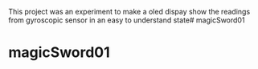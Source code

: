 

This project was an  experiment to make a oled dispay show the readings from gyroscopic sensor in an easy to understand state# magicSword01
# magicSword01
